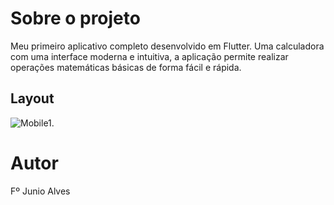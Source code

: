 # Sobre o projeto

Meu primeiro aplicativo completo desenvolvido em Flutter. Uma calculadora com uma interface moderna e intuitiva, a aplicação permite realizar operações matemáticas básicas de forma fácil e rápida.

## Layout
![Mobile1](https://github.com/Junio-Alves/assets/blob/main/calculadora.gif).

# Autor

Fº Junio Alves
